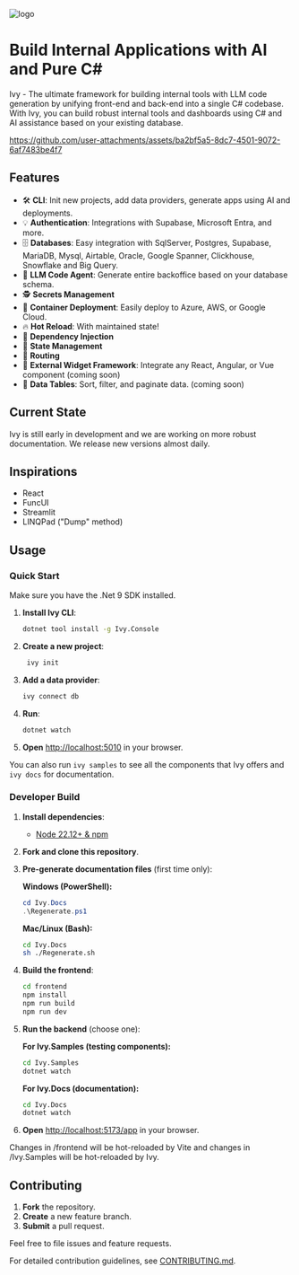 ![logo](https://cdn.ivy.app/logo_green_w200.png)

# Build Internal Applications with AI and Pure C\#

Ivy - The ultimate framework for building internal tools with LLM code generation by unifying front-end and back-end into a single C# codebase. With Ivy, you can build robust internal tools and dashboards using C# and AI assistance based on your existing database.

<https://github.com/user-attachments/assets/ba2bf5a5-8dc7-4501-9072-6af7483be4f7>

## Features

- 🛠️ **CLI**: Init new projects, add data providers, generate apps using AI and deployments.
- 💡 **Authentication**: Integrations with Supabase, Microsoft Entra, and more.
- 🗄️ **Databases**: Easy integration with SqlServer, Postgres, Supabase, MariaDB, Mysql, Airtable, Oracle, Google Spanner, Clickhouse, Snowflake and Big Query.
- 🤖 **LLM Code Agent**: Generate entire backoffice based on your database schema.
- 🕵️ **Secrets Management**
- 🚀 **Container Deployment**: Easily deploy to Azure, AWS, or Google Cloud.
- 🔥 **Hot Reload**: With maintained state!
- 🧩 **Dependency Injection**
- 📍 **State Management**
- 🧭 **Routing**
- 🧱 **External Widget Framework**: Integrate any React, Angular, or Vue component (coming soon)
- 🔢 **Data Tables**: Sort, filter, and paginate data. (coming soon)

## Current State

Ivy is still early in development and we are working on more robust documentation. We release new versions almost daily.  

## Inspirations

- React
- FuncUI
- Streamlit
- LINQPad ("Dump" method)

## Usage

### Quick Start

Make sure you have the .Net 9 SDK installed.

1. **Install Ivy CLI**:

   ```bash
   dotnet tool install -g Ivy.Console
   ```

2. **Create a new project**:

   ```bash
    ivy init
    ```

3. **Add a data provider**:

   ```bash
   ivy connect db
   ```

4. **Run**:

   ```bash
   dotnet watch
   ```

5. **Open** [http://localhost:5010](http://localhost:5010) in your browser.

You can also run `ivy samples` to see all the components that Ivy offers and `ivy docs` for documentation.  

### Developer Build

1. **Install dependencies**:
   - [Node 22.12+ & npm](https://docs.npmjs.com/downloading-and-installing-node-js-and-npm)
2. **Fork and clone this repository**.
3. **Pre-generate documentation files** (first time only):

   **Windows (PowerShell):**

   ```powershell
   cd Ivy.Docs
   .\Regenerate.ps1
   ```

   **Mac/Linux (Bash):**
   
   ```bash
   cd Ivy.Docs
   sh ./Regenerate.sh
   ```

4. **Build the frontend**:

   ```bash
   cd frontend
   npm install
   npm run build
   npm run dev
   ```

5. **Run the backend** (choose one):

   **For Ivy.Samples (testing components):**
   ```bash
   cd Ivy.Samples
   dotnet watch
   ```

   **For Ivy.Docs (documentation):**
   ```bash
   cd Ivy.Docs
   dotnet watch
   ```

6. **Open** [http://localhost:5173/app](http://localhost:5173/app) in your browser.

Changes in /frontend will be hot-reloaded by Vite and changes in /Ivy.Samples will be hot-reloaded by Ivy.

## Contributing

1. **Fork** the repository.
2. **Create** a new feature branch.
3. **Submit** a pull request.

Feel free to file issues and feature requests.

For detailed contribution guidelines, see [CONTRIBUTING.md](CONTRIBUTING.md).

